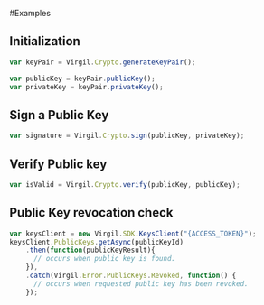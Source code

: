 
#Examples

## Initialization

```javascript
var keyPair = Virgil.Crypto.generateKeyPair();

var publicKey = keyPair.publicKey();
var privateKey = keyPair.privateKey();
```

## Sign a Public Key
```javascript
var signature = Virgil.Crypto.sign(publicKey, privateKey);
```

## Verify Public key
```javascript
var isValid = Virgil.Crypto.verify(publicKey, publicKey);
```

## Public Key revocation check 
```javascript
var keysClient = new Virgil.SDK.KeysClient("{ACCESS_TOKEN}");
keysClient.PublicKeys.getAsync(publicKeyId)
    .then(function(publicKeyResult){
      // occurs when public key is found.
    }),
    .catch(Virgil.Error.PublicKeys.Revoked, function() {
      // occurs when requested public key has been revoked.
    });
```


